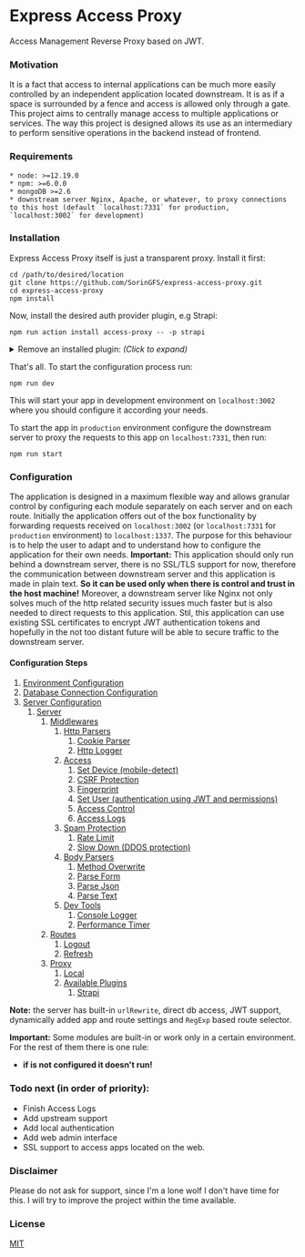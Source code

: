 # Express Access Proxy

Access Management Reverse Proxy based on JWT.

### Motivation

It is a fact that access to internal applications can be much more easily controlled by an independent application located downstream. It is as if a space is surrounded by a fence and access is allowed only through a gate. This project aims to centrally manage access to multiple applications or services. The way this project is designed allows its use as an intermediary to perform sensitive operations in the backend instead of frontend.

### Requirements

    * node: >=12.19.0
    * npm: >=6.0.0
    * mongoDB >=2.6
    * downstream server Nginx, Apache, or whatever, to proxy connections to this host (default `localhost:7331` for production, `localhost:3002` for development)

### Installation

Express Access Proxy itself is just a transparent proxy. Install it first:

```shell
cd /path/to/desired/location
git clone https://github.com/SorinGFS/express-access-proxy.git 
cd express-access-proxy
npm install
```

Now, install the desired auth provider plugin, e.g Strapi:

```shell
npm run action install access-proxy -- -p strapi
```

<details>
<summary>Remove an installed plugin: <em>(Click to expand)</em></summary>

```shell
npm run action uninstall access-proxy -- -p strapi
```

</details>

That's all. To start the configuration process run:

```shell
npm run dev
```

This will start your app in development environment on `localhost:3002` where you should configure it according your needs.

To start the app in `production` environment configure the downstream server to proxy the requests to this app on `localhost:7331`, then run:

```shell
npm run start
```

### Configuration

The application is designed in a maximum flexible way and allows granular control by configuring each module separately on each server and on each route. Initially the application offers out of the box functionality by forwarding requests received on `localhost:3002` (or `localhost:7331` for `production` environment) to `localhost:1337`. The purpose for this behaviour is to help the user to adapt and to understand how to configure the application for their own needs. 
**Important:** This application should only run behind a downstream server, there is no SSL/TLS support for now, therefore the communication between downstream server and this application is made in plain text. **So it can be used only when there is control and trust in the host machine!** Moreover, a downstream server like Nginx not only solves much of the http related security issues much faster but is also needed to direct requests to this application. Stil, this application can use existing SSL certificates to encrypt JWT authentication tokens and hopefully in the not too distant future will be able to secure traffic to the downstream server.

#### Configuration Steps

1. [Environment Configuration](config/env)
1. [Database Connection Configuration](config/connections)
1. [Server Configuration](config/servers)
    1. [Server](server)
        1. [Middlewares](server/middlewares)
            1. [Http Parsers](server/middlewares/http-parsers)
                1. [Cookie Parser](server/middlewares/http-parsers/cookie-parser)
                1. [Http Logger](server/middlewares/http-parsers/volleyball)
            1. [Access](server/middlewares/access)
                1. [Set Device (mobile-detect)](server/middlewares/access/mobile-detect)
                1. [CSRF Protection](server/middlewares/access/csrf-protection)
                1. [Fingerprint](server/middlewares/access/fingerprint)
                1. [Set User (authentication using JWT and permissions)](server/middlewares/access/set-user)
                1. [Access Control](server/middlewares/access/access-control)
                1. [Access Logs](server/middlewares/access/access-logs)
            1. [Spam Protection](server/middlewares/spam-protection)
                1. [Rate Limit](server/middlewares/spam-protection/rate-limit)
                1. [Slow Down (DDOS protection)](server/middlewares/spam-protection/slow-down)
            1. [Body Parsers](server/middlewares/body-parsers)
                1. [Method Overwrite](server/middlewares/body-parsers/method-override)
                1. [Parse Form](server/middlewares/body-parsers/parse-form)
                1. [Parse Json](server/middlewares/body-parsers/parse-json)
                1. [Parse Text](server/middlewares/body-parsers/parse-text)
            1. [Dev Tools](server/middlewares/dev-tools)
                1. [Console Logger](server/middlewares/dev-tools/console-logger)
                1. [Performance Timer](server/middlewares/dev-tools/performance-timer)
        1. [Routes](server/routes)
            1. [Logout](server/routes/logout)
            1. [Refresh](server/routes/refresh)
        1. [Proxy](server/proxy)
            1. [Local](server/proxy/local)
            1. [Available Plugins](server/proxy#plugins)
                1. [Strapi](https://github.com/SorinGFS/strapi-access-proxy#strapi-access-proxy)

**Note:** the server has built-in `urlRewrite`, direct db access, JWT support, dynamically added app and route settings and `RegExp` based route selector.

**Important:** Some modules are built-in or work only in a certain environment. For the rest of them there is one rule:
- **if is not configured it doesn't run!**

### Todo next (in order of priority):

- Finish Access Logs
- Add upstream support
- Add local authentication
- Add web admin interface
- SSL support to access apps located on the web.

### Disclaimer

Please do not ask for support, since I'm a lone wolf I don't have time for this. I will try to improve the project within the time available.

### License

[MIT](LICENSE)
